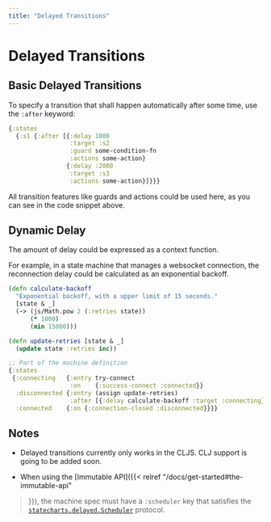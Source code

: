 ```yaml
---
title: "Delayed Transitions"
---
```

# Delayed Transitions

## Basic Delayed Transitions

To specify a transition that shall happen automatically after some time, use the
`:after` keyword:

```clojure
{:states
  {:s1 {:after [{:delay 1000
                 :target :s2
                 :guard some-condition-fn
                 :actions some-action}
                {:delay :2000
                 :target :s3
                 :actions some-action}]}}}
```

All transition features like guards and actions could be used here, as
you can see in the code snippet above.

## Dynamic Delay

The amount of delay could be expressed as a context function.

For example, in a state machine that manages a websocket connection,
the reconnection delay could be calculated as an exponential backoff.

```clojure
(defn calculate-backoff
  "Exponential backoff, with a upper limit of 15 seconds."
  [state & _]
  (-> (js/Math.pow 2 (:retries state))
      (* 1000)
      (min 15000)))

(defn update-retries [state & _]
  (update state :retries inc))

;; Part of the machine definition
{:states
 {:connecting   {:entry try-connect
                 :on    {:success-connect :connected}}
  :disconnected {:entry (assign update-retries)
                 :after [{:delay calculate-backoff :target :connecting}]}
  :connected    {:on {:connection-closed :disconnected}}}}
```

## Notes

* Delayed transitions currently only works in the CLJS. CLJ support is going to be added soon.

* When using the [Immutable API]({{< relref "/docs/get-started#the-immutable-api"
>}}), the machine spec must have a `:scheduler` key that satisfies the
[`statecharts.delayed.Scheduler`](https://github.com/lucywang000/clj-statecharts/blob/master/src/statecharts/delayed.cljc#L6-L8) protocol.

